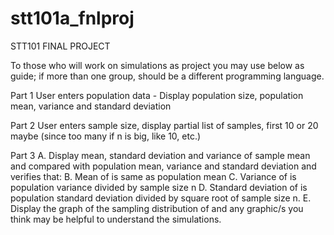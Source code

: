 # stt101a_fnlproj

STT101 FINAL PROJECT 

To those who will work on simulations as project you may use below as guide; if more than one group, should be a different programming language.

Part 1 User enters population data
       - Display population size, population mean, variance and standard deviation

Part 2 User enters sample size, display partial list of samples, first 10 or 20 maybe (since too many if n is big, like 10, etc.)

Part 3
      A. Display mean, standard deviation and variance of sample mean 
 and compared with population mean, variance and standard deviation and verifies that:
       B. Mean of 
 is same as population mean
       C. Variance of 
is population variance divided by sample size n
       D. Standard deviation of 
 is population standard deviation divided by square root of sample size n.
       E.  Display the graph of the sampling distribution of 
 and any graphic/s you think may be helpful to understand the simulations.     
